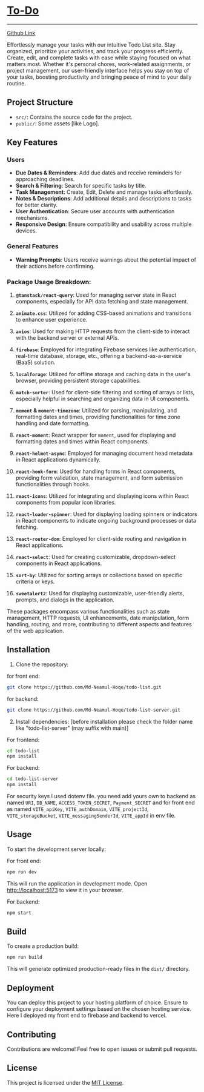 # [To-Do](https://to-do-mnh.web.app) 
---
[Github Link](https://github.com/Md-Neamul-Hoqe/todo-list)

Effortlessly manage your tasks with our intuitive Todo List site. Stay organized, prioritize your activities, and track your progress efficiently. Create, edit, and complete tasks with ease while staying focused on what matters most. Whether it's personal chores, work-related assignments, or project management, our user-friendly interface helps you stay on top of your tasks, boosting productivity and bringing peace of mind to your daily routine.

## Project Structure

- `src/`: Contains the source code for the project.
- `public/`: Some assets [like Logo].

## Key Features

### Users
- **Due Dates & Reminders**: Add due dates and receive reminders for approaching deadlines.
- **Search & Filtering**: Search for specific tasks by title.
- **Task Management**: Create, Edit, Delete and manage tasks effortlessly.
- **Notes & Descriptions**: Add additional details and descriptions to tasks for better clarity.
- **User Authentication**: Secure user accounts with authentication mechanisms.
- **Responsive Design**: Ensure compatibility and usability across multiple devices.

### General Features
- **Warning Prompts**: Users receive warnings about the potential impact of their actions before confirming.

### Package Usage Breakdown:

1. **`@tanstack/react-query`**: Used for managing server state in React components, especially for API data fetching and state management.

2. **`animate.css`**: Utilized for adding CSS-based animations and transitions to enhance user experience.

3. **`axios`**: Used for making HTTP requests from the client-side to interact with the backend server or external APIs.

4. **`firebase`**: Employed for integrating Firebase services like authentication, real-time database, storage, etc., offering a backend-as-a-service (BaaS) solution.

5. **`localforage`**: Utilized for offline storage and caching data in the user's browser, providing persistent storage capabilities.

6. **`match-sorter`**: Used for client-side filtering and sorting of arrays or lists, especially helpful in searching and organizing data in UI components.

7. **`moment` & `moment-timezone`**: Utilized for parsing, manipulating, and formatting dates and times, providing functionalities for time zone handling and date formatting.

8. **`react-moment`**: React wrapper for `moment`, used for displaying and formatting dates and times within React components.

9. **`react-helmet-async`**: Employed for managing document head metadata in React applications dynamically.

10. **`react-hook-form`**: Used for handling forms in React components, providing form validation, state management, and form submission functionalities through hooks.

11. **`react-icons`**: Utilized for integrating and displaying icons within React components from popular icon libraries.

12. **`react-loader-spinner`**: Used for displaying loading spinners or indicators in React components to indicate ongoing background processes or data fetching.

13. **`react-router-dom`**: Employed for client-side routing and navigation in React applications.

14. **`react-select`**: Used for creating customizable, dropdown-select components in React applications.

15. **`sort-by`**: Utilized for sorting arrays or collections based on specific criteria or keys.

16. **`sweetalert2`**: Used for displaying customizable, user-friendly alerts, prompts, and dialogs in the application.

These packages encompass various functionalities such as state management, HTTP requests, UI enhancements, date manipulation, form handling, routing, and more, contributing to different aspects and features of the web application.

## Installation

1. Clone the repository:

for front end:

```bash
git clone https://github.com/Md-Neamul-Hoqe/todo-list.git
```

for backend:

```bash
git clone https://github.com/Md-Neamul-Hoqe/todo-list-server.git
```

2. Install dependencies: [before installation please check the folder name like "todo-list-server" (may suffix with main)]

For frontend:

```bash
cd todo-list
npm install
```

For backend:

```bash
cd todo-list-server
npm install
```

For security keys I used dotenv file. you need add yours own to backend as named `URI`, `DB_NAME`, `ACCESS_TOKEN_SECRET`, `Payment_SECRET` and for front end as named `VITE_apiKey`, `VITE_authDomain`, `VITE_projectId`, `VITE_storageBucket`, `VITE_messagingSenderId`, `VITE_appId` in env file.

## Usage

To start the development server locally:

For front end:

```bash
npm run dev
```

This will run the application in development mode. Open [http://localhost:5173](http://localhost:5173) to view it in your browser.

For backend:

```bash
npm start
```

## Build

To create a production build:

```bash
npm run build
```

This will generate optimized production-ready files in the `dist/` directory.

## Deployment

You can deploy this project to your hosting platform of choice. Ensure to configure your deployment settings based on the chosen hosting service. Here I deployed my front end to firebase and backend to vercel.

## Contributing

Contributions are welcome! Feel free to open issues or submit pull requests.

## License

This project is licensed under the [MIT License](LICENSE).
